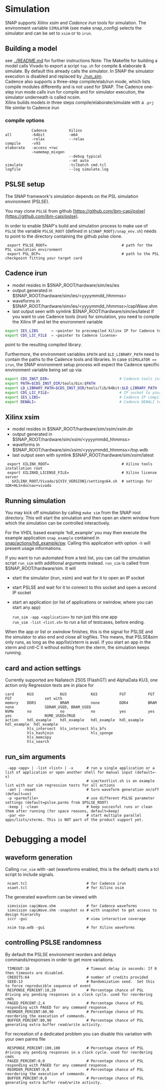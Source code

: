 # Simulation
SNAP supports *Xilinx xsim* and *Cadence irun* tools for simulation.
The environment variable `SIMULATOR` (see make snap_config) selects the simulator and can be set to `xsim` or to `irun`.  

## Building a model
see [../README.md](../README.md) for further instructions
Note: The Makefile for building a model calls Vivado to export a script `top.sh` for compile & elaborate & simulate.
By default this already calls the simulator. In SNAP the simulator execution is disabled and replaced by [./run_sim](./run_sim).  
Cadence also supports a three-step compile/elab/run mode, which lists compile modules differently and is not used for SNAP.
The Cadence one-step irun mode calls irun for compile and for simulator execution, the simulator underneath is called ncsim.  
Xilinx builds models in three steps compile/elaborate/simulate with a `.prj` file similar to Cadence irun
### compile options
```
            Cadence          Xilinx
all         -64bit           -m64
            -relax           --relax
compile     -v93
elaborate   -access +rwc
            -namemap_mixgen
                             --debug typical
                             --mt auto
simulate                     -tclbatch cmd.tcl
logfile                      --log simulate.log
```
## PSLSE setup
The SNAP framework's simulation depends on the PSL simulation environment (PSLSE).

You may clone `PSLSE` from github [https://github.com/ibm-capi/pslse](https://github.com/ibm-capi/pslse).

In order to enable SNAP's build and simulation process to make use of `PSLSE` the variable `PSLSE_ROOT` (defined in `${SNAP_ROOT}/snap_env.sh`) needs to point to the directory containing the github pslse clone.
```
 export PSLSE_ROOT=                                  # path for the PSL simulation environment
 export PSL_DCP=                                     # path to the PSL checkpoint fitting your target card
```

## Cadence irun
* model resides in              $SNAP_ROOT/hardware/sim/ies/ies
* output generated in           $SNAP_ROOT/hardware/sim/ies/<yyyymmdd_hhmmss>
* waveforms in                  $SNAP_ROOT/hardware/sim/ies/<yyyymmdd_hhmmss>/capiWave.shm
* last output seen with symlink $SNAP_ROOT/hardware/sim/ies/latest
If you want to use Cadence tools (irun) for simulation, you need to compile the Xilinx IP and let the environment variable
```bash
export IES_LIBS      = <pointer to precompiled Xilinx IP for Cadence tools>
export CDS_LIC_FILE  = <pointer to Cadence license>
```
point to the resulting compiled library.

Furthermore, the environment variables `$PATH` and `$LD_LIBRARY_PATH` need to contain the paths
to the Cadence tools and libraries. In case `$SIMULATOR == irun`, the SNAP environment setup process will
expect the Cadence specific environment variable being set up via:
```bash
export CDS_INST_DIR=                                # Cadence tools installation root
export PATH=$CDS_INST_DIR/tools/bin:$PATH
export LD_LIBRARY_PATH=$CDS_INST_DIR/tools/lib/64bit:$LD_LIBRARY_PATH
export CDS_LIC_FILE=                                # IP socket to your Cadence license server
export IES_LIBS=                                    # Cadence IP compiled with Vivado
export DENALI=                                      # Cadence DENALI tools path for NVMe+PCIe device simulation

```
## Xilinx xsim
* model resides in              $SNAP_ROOT/hardware/sim/xsim/xsim.dir
* output generated in           $SNAP_ROOT/hardware/sim/xsim/<yyyymmdd_hhmmss>
* waveforms in                  $SNAP_ROOT/hardware/sim/xsim/<yyyymmdd_hhmmss>/top.wdb
* last output seen with symlink $SNAP_ROOT/hardware/sim/xsim/latest
```
 export XILINX_ROOT=                                 # Xilinx tools installation root
 export XILINXD_LICENSE_FILE=                        # Xilinx license server
 . $XILINX_ROOT/Vivado/${VIV_VERSION}/settings64.sh  # settings for SDK+HLS+docnav+vivado
```

## Running simulation
You may kick off simulation by calling `make sim` from the SNAP root directory.
This will start the simulation and then open an xterm window from which the simulation can be controlled interactively.

For the VHDL based example 'hdl_example' you may then execute the example application
`snap_example` contained in [snap/actions/hdl_example/sw](../actions/hdl_example/sw). 
Calling this application with option `-h` will present usage informations.

If you want to run automated from a test list, you can call the simulation script `run_sim` with additional arguments instead.
`run_sim` is called from $SNAP_ROOT/hardware/sim. It will
* start the simulator (irun, xsim) and wait for it to open an IP socket
* start PSLSE and wait for it to connect to this socket and open a second IP socket
* start an application (or list of applications or xwindow, where you can start any app)

    `run_sim -app <application>` to run just this one app  
    `run_sim -list <list.sh>` to run a list of testcases, before ending.

When the app or list or xwindow finishes, this is the signal for PSLSE and the simulator to also end and close all logfiles.
This means, that PSLSE&sim only runs, as long as the app/list/xterm is avail.
If you start an app in the xterm and cntl-C it without exiting from the xterm, the simulation keeps running.  

## card and action settings
Currently supported are Nallatech 250S (FlashGT) and AlphaData KU3, one action only
Regression tests are in place for
```
card      KU3            KU3           KU3          FGT          FGT          FGT               set with
memory    DDR3           BRAM          none         DDR4         BRAM         none              SDRAM_USED, BRAM_USED
NVMe      no             no            no           yes          yes          yes               NVME_USED=TRUE
action    hdl_example    hdl_example   hdl_example  hdl_example  hdl_example  hdl_example
          hls_intersect  hls_intersect hls_bfs
          hls_hashjoin                 hls_sponge
          hls_memcopy
          hls_search
```
## run_sim arguments
```
 -app <app> | -list <list> | -x      # run a single application or a list of application or open another shell for manual input (default=-x)
                                     # sim/testlist.sh is an example list with our sim regression tests for all actions
 -aet | -noaet                       # turn waveform generation on/off (default=on)
 -p <parmsfile>                      # use different PSLSE parameter settings (default=pslse.parms from $PSLSE_ROOT)
 -keep | -clean                      # keep succesful runs or clean them after running (for space reasons, default=keep)
 -par <n>                            # start multiple parallel apps/lists/xterms. This is NOT part of the product support yet.
```
# Debugging a model
## waveform generation
Calling `run_sim` with -aet (waveforms enabled, this is the default) starts a tcl script to include signals.
```
 ncaet.tcl                           # for Cadence irun
 xsaet.tcl                           # for Xilinx xsim
```
The generated waveform can be viewed with
```
 simvision capiWave.shm              # for Cadence waveforms
 simvision capiWave.shm -snapshot xx # with snapshot to get access to design hierarchy
 iccr -gui                           # view interactive coverage

 xsim top.wdb -gui                   # for Xilinx waveforms
```
## controlling PSLSE randomness
By default the PSLSE environment reorders and delays commands/responses in order to get more variations.
```
 TIMEOUT:10                          # Timeout delay in seconds: If 0 then timeouts are disabled.
 CREDITS:64                          # number of credits provided
 SEED:13                             # Randomization seed.  Set this to force reproducible sequence of event
 RESPONSE_PERCENT:10,20              # Percentage chance of PSL driving any pending responses in a clock cycle. used for reordering cmds
 PAGED_PERCENT:2,4                   # Percentage chance of PSL responding with PAGED for any command response.
 REORDER_PERCENT:80,90               # Percentage chance of PSL reordering the execution of commands.
 BUFFER_PERCENT:80,90                # Percentage chance of PSL generating extra buffer read/write activity.
```
For recreation of a dedicated problem you can disable this variation with your own parms file
```
 RESPONSE_PERCENT:100,100            # Percentage chance of PSL driving any pending responses in a clock cycle. used for reordering cmds
 PAGED_PERCENT:0,0                   # Percentage chance of PSL responding with PAGED for any command response.
 REORDER_PERCENT:0,0                 # Percentage chance of PSL reordering the execution of commands.
 BUFFER_PERCENT:0,0                  # Percentage chance of PSL generating extra buffer read/write activity.
```

